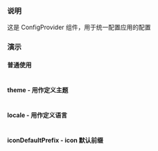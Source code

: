 ### 说明

这是 ConfigProvider 组件，用于统一配置应用的配置

### 演示

#### 普通使用

```js {"codepath": "demo.jsx"}
```

#### theme - 用作定义主题

```js {"codepath": "theme.jsx"}
```

#### locale - 用作定义语言

```js {"codepath": "locale.jsx"}
```

#### iconDefaultPrefix - icon 默认前缀

```js {"codepath": "icon.jsx"}
```
